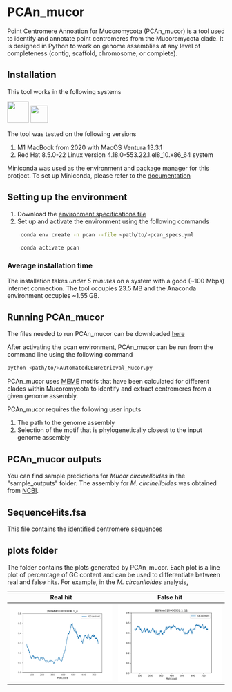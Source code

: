 # PCAn_mucor 

Point Centromere Annoation for Mucoromycota (PCAn_mucor) is a tool used to identify and annotate point centromeres from the Mucoromycota clade. It is designed in Python to work on genome assemblies at any level of completeness (contig, scaffold, chromosome, or complete).

## Installation
This tool works in the following systems

<img src="https://github.com/primefaces/primeicons/blob/master/raw-svg/apple.svg" width="50" height="50"> <img src="https://upload.wikimedia.org/wikipedia/commons/thumb/3/35/Tux.svg/1280px-Tux.svg.png" width="40" height="40">

The tool was tested on the following versions
1. M1 MacBook from 2020 with MacOS Ventura 13.3.1
2. Red Hat 8.5.0-22 Linux version 4.18.0-553.22.1.el8_10.x86_64 system

Miniconda was used as the environment and package manager for this protject. To set up Miniconda, please refer to the [documentation](https://docs.anaconda.com/miniconda/index.html)

## Setting up the environment
  1. Download the [environment specifications file](https://github.com/JHelsen/point-centromere-detection/blob/main/PCAn/pcan_specs.yml)
  2. Set up and activate the environment using the following commands
     ```bash
      conda env create -n pcan --file <path/to/>pcan_specs.yml
     ```
     ```bash
      conda activate pcan
     ```

### Average installation time
The installation takes *under 5 minutes* on a system with a good (~100 Mbps) internet connection. The tool occupies 23.5 MB and the Anaconda environment occupies ~1.55 GB.

## Running PCAn_mucor
The files needed to run PCAn_mucor can be downloaded [here](https://github.com/JHelsen/point-centromere-detection/blob/main/PCAn_mucor/PCAn_mucor.zip)

After activating the pcan environment, PCAn_mucor can be run from the command line using the following command
```bash
python <path/to/>AutomatedCENretrieval_Mucor.py
```
PCAn_mucor uses [MEME](https://meme-suite.org/meme/) motifs that have been calculated for different clades within Mucoromycota to identify and extract centromeres from a given genome assembly. 

PCAn_mucor requires the following user inputs 
  1. The path to the genome assembly
  2. Selection of the motif that is phylogenetically closest to the input genome assembly

## PCAn_mucor outputs
You can find sample predictions for _Mucor circinelloides_ in the "sample_outputs" folder. The assembly for _M. circinelloides_ was obtained from [NCBI](https://www.ncbi.nlm.nih.gov/datasets/genome/GCA_037974945.1/).

## SequenceHits.fsa
This file contains the identified centromere sequences

## plots folder
The folder contains the plots generated by PCAn_mucor. Each plot is a line plot of percentage of GC content and can be used to differentiate between real and false hits. For example, in the _M. circenlloides_ analysis,

| Real hit | False hit |
| -------- | ------- |
| ![](https://github.com/JHelsen/point-centromere-detection/blob/main/PCAn_mucor/sample_outputs/plots/JBBNAA010000006.1.png) | ![](https://github.com/JHelsen/point-centromere-detection/blob/main/PCAn_mucor/sample_outputs/plots/JBBNAA010000002.1.png) |

